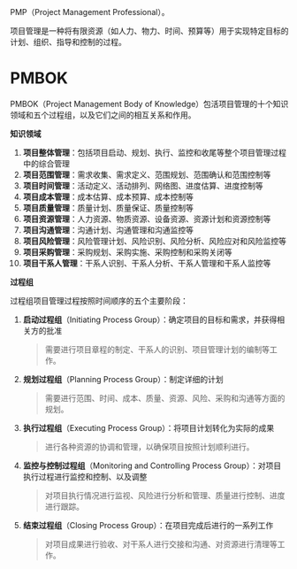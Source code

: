 PMP（Project Management Professional）。

项目管理是一种将有限资源（如人力、物力、时间、预算等）用于实现特定目标的计划、组织、指导和控制的过程。



# PMBOK

PMBOK（Project Management Body of Knowledge）包活项目管理的十个知识领域和五个过程组，以及它们之间的相互关系和作用。



**知识领域**

1. **项目整体管理**：包括项目启动、规划、执行、监控和收尾等整个项目管理过程中的综合管理
2. **项目范围管理**：需求收集、需求定义、范围规划、范围确认和范围控制等
3. **项目时间管理**：活动定义、活动排列、网络图、进度估算、进度控制等
4. **项目成本管理**：成本估算、成本预算、成本控制等
5. **项目质量管理**：质量计划、质量保证、质量控制等
6. **项目资源管理**：人力资源、物质资源、设备资源、资源计划和资源控制等
7. **项目沟通管理**：沟通计划、沟通管理和沟通监控等
8. **项目风险管理**：风险管理计划、风险识别、风险分析、风险应对和风险监控等
9. **项目采购管理**：采购规划、采购实施、采购控制和采购关闭等
10. **项目干系人管理**：干系人识别、干系人分析、干系人管理和干系人监控等







**过程组**

过程组项目管理过程按照时间顺序的五个主要阶段：

1. **启动过程组**（Initiating Process Group）：确定项目的目标和需求，并获得相关方的批准

   > 需要进行项目章程的制定、干系人的识别、项目管理计划的编制等工作。

2. **规划过程组**（Planning Process Group）：制定详细的计划

   > 需要进行范围、时间、成本、质量、资源、风险、采购和沟通等方面的规划。

3. **执行过程组**（Executing Process Group）：将项目计划转化为实际的成果

   > 进行各种资源的协调和管理，以确保项目按照计划顺利进行。

4. **监控与控制过程组**（Monitoring and Controlling Process Group）：对项目执行过程进行监控和控制、以及调整

   > 对项目执行情况进行监视、风险进行分析和管理、质量进行控制、进度进行跟踪。

5. **结束过程组**（Closing Process Group）：在项目完成后进行的一系列工作

   > 对项目成果进行验收、对干系人进行交接和沟通、对资源进行清理等工作。